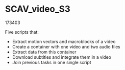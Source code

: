 # SCAV_video_S3
173403

Five scripts that:

- Extract motion vectors and macroblocks of a video
- Create a container with one video and two audio files
- Extract data from this container
- Download subtitles and integrate them in a video 
- Join previous tasks in one single script
